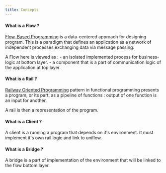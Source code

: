 ```yaml
---
title: Concepts
---
```


#### What is a Flow ?

[Flow-Based Programming](https://en.wikipedia.org/wiki/Flow-based_programming)
is a data-centered approach for designing program. This is a paradigm that
defines an application as a network of independent processes exchanging
data via message passing.

A Flow here is viewed as : - an isolated implemented process for
business-logic at bottom layer. - a component that is a part of
communication logic of the application at top layer.

#### What is a Rail ?

[Railway Oriented Programming](https://fsharpforfunandprofit.com/rop/)
pattern in functional programming presents a program, or its part, as a
pipeline of functions : output of one function is an input for another.

A rail is then a representation of the program.

#### What is a Client ?

A client is a running a program that depends on it's environment. It
must implement it's own rail logic and link to uniflow.

#### What is a Bridge ?

A bridge is a part of implementation of the environment that will be
linked to the flow bottom layer.
